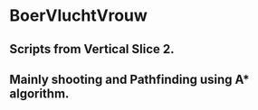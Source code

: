 # BoerVluchtVrouw

## Scripts from Vertical Slice 2.
## Mainly shooting and Pathfinding using A* algorithm.
